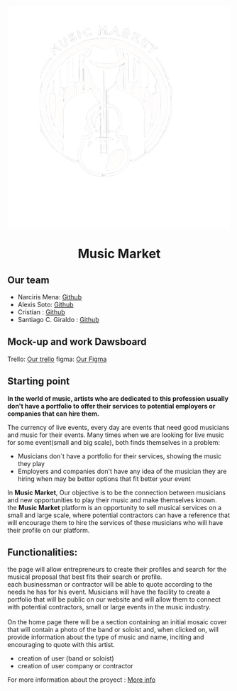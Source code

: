 <div align="center">
<img src="./public/icon/logo.webp" alt="MusicMarket Logo"/>
  <h1>Music Market</h1>
</div>
<div>
  <h2>Our team</h2>
  <ul>
    <li>Narciris Mena: <a href="https://github.com/SoyNar">Github</a></li>
     <li>Alexis Soto: <a href="https://github.com/sotomen10">Github</a></li>
     <li>Cristian : <a href="https://github.com/CrisGos">Github</a></li>
     <li>Santiago C. Giraldo : <a href="https://github.com/SanDaws">Github</a></li>
  </ul>
</div>
<div>
  <h2>Mock-up and work Dawsboard</h2>
  Trello: <a href="https://trello.com/invite/b/djk4SDLl/ATTI6de6b47d91ba7fb2fb84419121ee10c04BA8770D/proyecto-quevec">Our trello</a>
  figma: <a href="https://www.figma.com/design/5YyJVxJ9xeZhJcb6MtKW49/Project-Quevec?node-id=1669-162202&t=42m1EY9EbXhkF3ai-1">Our Figma</a>
</div>

<div>
<h2>Starting point</h2>
<strong>In the world of music, artists who are dedicated to this profession usually don't have a portfolio to offer their services to potential employers or companies that can hire them.</strong>
<p> The currency of live events, every day are events that need good musicians and music for their events.
Many times when we are looking for live music for some event(small and big scale), both finds themselves in a problem: </p>
<ul>
  <li>
    Musicians don´t have a portfolio for their services, showing the music they play
  </li>
  <li>
    Employers and companies don't have any idea of the musician they are hiring when may be better options that fit better your event
  </li>
</ul>
<p> In <strong>Music Market</strong>, Our objective is to be the connection between musicians and new opportunities to play their music and make themselves known.<br>
the <strong>Music Market</strong> platform is an opportunity to sell musical services on a small and large scale, where potential contractors can have a reference that will encourage them to hire the services of these musicians who will have their profile on our platform.</p>

<h2>Functionalities:</h2>

<div>
 the page will allow entrepreneurs to create their profiles and search for the musical proposal that best fits their search or profile.
<br>
each businessman or contractor will be able to quote according to the needs he has for his event.
Musicians will have the facility to create a portfolio that will be public on our website and will allow them to connect with potential contractors, small or large events in the music industry.
<br>
<br>
On the home page there will be a section containing an initial mosaic cover that will contain a photo of the band or soloist and, when clicked on, will provide information about the type of music and name, inciting and encouraging to quote with this artist. 

<ul>
  <li>creation of user (band or soloist)</li>
  <li>creation of user company or contractor</li>
</ul>

For more information about the proyect : <a href="https://drive.google.com/file/d/1HXdfwgw4P_JFh6LPYWoSLTYMxucD0tAy/view?usp=sharing">More info</a>

  
</div>


